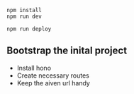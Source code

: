 ```
npm install
npm run dev
```

```
npm run deploy
```

## Bootstrap the inital project

- Install hono
- Create necessary routes
- Keep the aiven url handy
